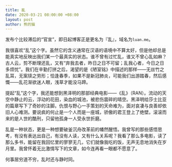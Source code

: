 ```yaml
---
title: 亂
date: 2020-03-21 08:00:00 +08:00
layout: post
author: 熊的猫
---
```


发布个比较滞后的“官宣”，即日起博客正是更名为『乱』，域名为`luan.me`。

我很喜欢“乱”这个字。虽然它的含义通常在汉语的语境中不算太好，但是他却总是能真实地反映出我们某一个最真实的状态。谁不曾有过忙乱，谁又不曾心乱如麻？古人云，剪不断理还乱，又有“弃我去者，昨日之日不可留；乱我心者，今日之日多烦忧”。我们在辛勤打拼之后，渴望的是《陋室铭》中描述的那样——无丝竹之乱耳，无案牍之劳形；恰逢春季，如果不是新冠肺炎，可能我们出游踏春，然后感慨——乱花渐欲迷人眼，浅草才能没马蹄。

提起“乱”这个字，我还能想到黑泽明的那部经典电影——《乱》（RAN）。流动的天空中静止的云，浮动的花田，染血的城池，被悲伤震碎的晴空。黑泽明给莎士比亚的篇章写下了奇妙的注脚。仇恨与野心一手策划的天命难为，面对哀凄与良善却依旧人心难测。要说疯的何止是一个人而是一座城，骄傲的君王登上了绝壁。滚滚而来的是人世的酷刑，只留他孤身一人受永世折磨。

乱是一种状态，更是一种想要破釜沉舟改革前的幡然醒悟。我曾写的那些感悟思考，有没有表达出自己，有没有人读，又有什么关系呢？我看了那么多电影，读了那么多书，能留在我回忆里的寥寥无几，它们就像我吃的饭，无声无息地消失在岁月里。我曾怀着无比激情写下的文章，如今连再看一眼都不愿意了。

何事居穷道不穷，乱时还与静时同。